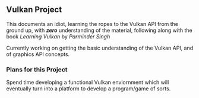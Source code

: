 ## Vulkan Project

This documents an idiot, learning the ropes to the Vulkan API from the ground up, with **_zero_** understanding of the material, following along with the book _Learning Vulkan_ by _Parminder Singh_

Currently working on getting the basic understanding of the Vulkan API, and of graphics API concepts.

### Plans for this Project
Spend time developing a functional Vulkan enviornment which will eventually turn into a platform to develop a program/game of sorts.

